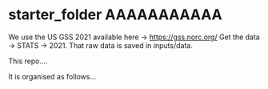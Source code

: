 # starter_folder AAAAAAAAAAA

We use the US GSS 2021 available here -> https://gss.norc.org/
 Get the data -> STATS -> 2021. That raw data is saved in inputs/data.
 
 
This repo....

It is organised as follows...